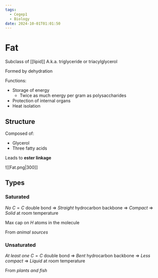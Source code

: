 ```yaml
---
tags:
  - Cegep1
  - Biology
date: 2024-10-01T01:01:50
---
```


# Fat

Subclass of [[lipid]]
A.k.a. triglyceride or triacylglycerol

Formed by dehydration

Functions:

- Storage of energy
	- Twice as much energy per gram as polysaccharides
- Protection of internal organs
- Heat isolation

## Structure

Composed of:

- Glycerol
- Three fatty acids

Leads to **ester linkage**

![[Fat.png|300]]

## Types

### Saturated

*No* $C=C$ double bond
=> *Straight* hydrocarbon backbone
=> *Compact*
=> *Solid* at room temperature

Max cap on $H$ atoms in the molecule

From *animal sources*

### Unsaturated

*At least one* $C=C$ double bond
=> *Bent* hydrocarbon backbone
=> *Less compact*
=> *Liquid* at room temperature

From *plants and fish*